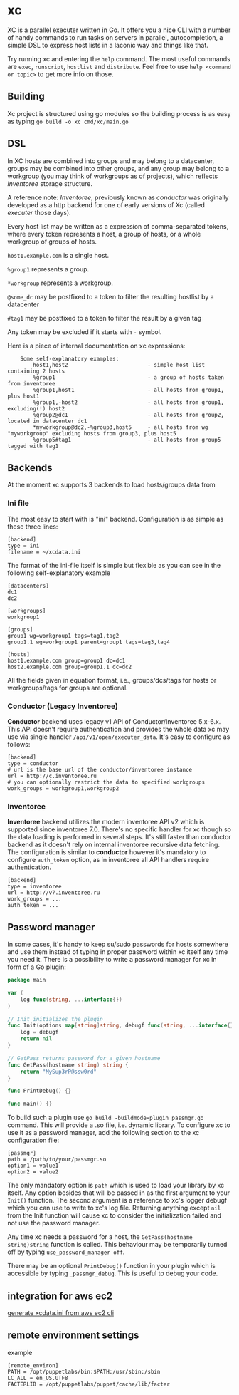 # xc

XC is a parallel executer written in Go. It offers you a nice CLI with a number of handy commands to run tasks on servers in parallel, autocompletion, a simple DSL to express host lists in a laconic way and things like that.

Try running xc and entering the `help` command. The most useful commands are `exec`, `runscript`, `hostlist` and `distribute`. Feel free to use `help <command or topic>` to get more info on those.

## Building

Xc project is structured using go modules so the building process is as easy as typing `go build -o xc cmd/xc/main.go`

## DSL

In XC hosts are combined into groups and may belong to a datacenter, groups may be combined into other groups, and any group may belong to a workgroup (you may think of workgroups as of projects), which reflects _inventoree_ storage structure.

A reference note: _Inventoree_, previously known as _conductor_ was originally developed as a http backend for one of early versions of Xc (called _executer_ those days).

Every host list may be written as a expression of comma-separated tokens, where every token represents a host, a group of hosts, or a whole workgroup of groups of hosts.

`host1.example.com` is a single host.

`%group1` represents a group.

`*workgroup` represents a workgroup.

`@some_dc` may be postfixed to a token to filter the resulting hostlist by a datacenter

`#tag1` may be postfixed to a token to filter the result by a given tag

Any token may be excluded if it starts with `-` symbol.

Here is a piece of internal documentation on xc expressions:

```
    Some self-explanatory examples:
        host1,host2                         - simple host list containing 2 hosts
        %group1                             - a group of hosts taken from inventoree
        %group1,host1                       - all hosts from group1, plus host1
        %group1,-host2                      - all hosts from group1, excluding(!) host2
        %group2@dc1                         - all hosts from group2, located in datacenter dc1
        *myworkgroup@dc2,-%group3,host5     - all hosts from wg "myworkgroup" excluding hosts from group3, plus host5
        %group5#tag1                        - all hosts from group5 tagged with tag1
```

## Backends

At the moment xc supports 3 backends to load hosts/groups data from

### Ini file

The most easy to start with is "ini" backend. Configuration is as simple as these three lines:

```
[backend]
type = ini
filename = ~/xcdata.ini
```

The format of the ini-file itself is simple but flexible as you can see in the following self-explanatory example

```
[datacenters]
dc1
dc2

[workgroups]
workgroup1

[groups]
group1 wg=workgroup1 tags=tag1,tag2
group1.1 wg=workgroup1 parent=group1 tags=tag3,tag4

[hosts]
host1.example.com group=group1 dc=dc1
host2.example.com group=group1.1 dc=dc2
```

All the fields given in equation format, i.e., groups/dcs/tags for hosts or workgroups/tags for groups are optional.

### Conductor (Legacy Inventoree)

**Conductor** backend uses legacy v1 API of Conductor/Inventoree 5.x-6.x. This API doesn't require authentication
and provides the whole data xc may use via single handler `/api/v1/open/executer_data`. It's easy to configure as follows:

```
[backend]
type = conductor
# url is the base url of the conductor/inventoree instance
url = http://c.inventoree.ru
# you can optionally restrict the data to specified workgroups
work_groups = workgroup1,workgroup2
```

### Inventoree

**Inventoree** backend utilizes the modern inventoree API v2 which is supported since inventoree 7.0. There's no specific handler for xc though so the data loading is performed in several steps. It's still faster than conductor backend as it doesn't rely on internal inventoree recursive data fetching. The configuration is similar to **conductor** however it's mandatory to configure `auth_token` option, as in inventoree all API handlers require authentication.

```
[backend]
type = inventoree
url = http://v7.inventoree.ru
work_groups = ...
auth_token = ...
```

## Password manager

In some cases, it's handy to keep su/sudo passwords for hosts somewhere and use them instead of typing in proper password within xc itself any time you need it. There is a possibility to write a password manager for xc in form of a Go plugin:

```go
package main

var (
	log func(string, ...interface{})
)

// Init initializes the plugin
func Init(options map[string]string, debugf func(string, ...interface{})) error {
	log = debugf
	return nil
}

// GetPass returns password for a given hostname
func GetPass(hostname string) string {
	return "MySup3rP@ssw0rd"
}

func PrintDebug() {}

func main() {}
```

To build such a plugin use `go build -buildmode=plugin passmgr.go` command. This will provide a .so file, i.e. dynamic library. To configure xc to use it as a password manager, add the following section to the xc configuration file:

```
[passmgr]
path = /path/to/your/passmgr.so
option1 = value1
option2 = value2
```

The only mandatory option is `path` which is used to load your library by xc itself. Any option besides that will be passed in as the first argument to your `Init()` function. The second argument is a reference to xc's logger debugf which you can use to write to xc's log file. Returning anything except `nil` from the Init function will cause xc to consider the initialization failed and not use the password manager. 

Any time xc needs a password for a host, the `GetPass(hostname string)string` function is called. This behaviour may be temporarily turned off by typing `use_password_manager off`.

There may be an optional `PrintDebug()` function in your plugin which is accessible by typing `_passmgr_debug`. This is useful to debug your code.

## integration for aws ec2
[generate xcdata.ini from aws ec2 cli](aws/README.md)

## remote environment settings
example
```
[remote_environ]
PATH = /opt/puppetlabs/bin:$PATH:/usr/sbin:/sbin
LC_ALL = en_US.UTF8
FACTERLIB = /opt/puppetlabs/puppet/cache/lib/facter
```
